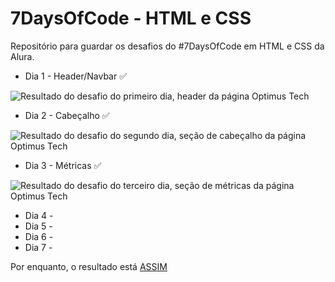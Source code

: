 # 7DaysOfCode - HTML e CSS
Repositório para guardar os desafios do #7DaysOfCode em HTML e CSS da Alura.

* Dia 1 - Header/Navbar ✅
<img src="https://i.imgur.com/fb2e7yh.png" alt="Resultado do desafio do primeiro dia, header da página Optimus Tech">

* Dia 2 - Cabeçalho ✅
<img src="https://imgur.com/A8zpihz.png" alt="Resultado do desafio do segundo dia, seção de cabeçalho da página Optimus Tech">

* Dia 3 - Métricas ✅
<img src="https://i.imgur.com/Tqrfi91.png" alt="Resultado do desafio do terceiro dia, seção de métricas da página Optimus Tech">

* Dia 4 - 
* Dia 5 - 
* Dia 6 - 
* Dia 7 - 

Por enquanto, o resultado está <a href="https://enyus.github.io/7DoC-HTML-CSS/optimusTech/index.html">ASSIM</a>
